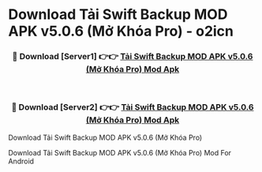 # Download Tải Swift Backup MOD APK v5.0.6 (Mở Khóa Pro) - o2icn


<div align="center">
<h3>🔴 Download [Server1] 👉👉 <a href="https://apk-comot.site?title=Tải_Swift_Backup_MOD_APK_v5.0.6_(Mở_Khóa_Pro)">Tải Swift Backup MOD APK v5.0.6 (Mở Khóa Pro) Mod Apk</a></h3><br>
<h3>🔴 Download [Server2] 👉👉 <a href="https://apk-comot.site?title=Tải_Swift_Backup_MOD_APK_v5.0.6_(Mở_Khóa_Pro)">Tải Swift Backup MOD APK v5.0.6 (Mở Khóa Pro) Mod Apk</a></h3>
</div>



Download Tải Swift Backup MOD APK v5.0.6 (Mở Khóa Pro) 

Download Tải Swift Backup MOD APK v5.0.6 (Mở Khóa Pro) Mod For Android